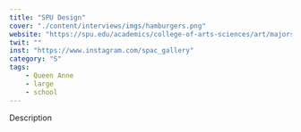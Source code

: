 ```yaml
---
title: "SPU Design"
cover: "./content/interviews/imgs/hamburgers.png"
website: "https://spu.edu/academics/college-of-arts-sciences/art/majors-minors/majors/visual-communication"
twit: ""
inst: "https://www.instagram.com/spac_gallery"
category: "S"
tags:
    - Queen Anne
    - large
    - school
---
```


Description
